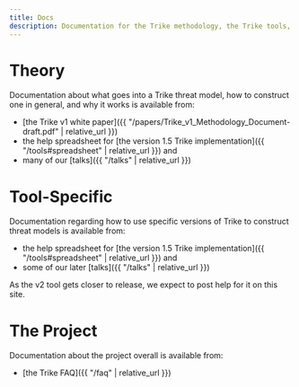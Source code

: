 ```yaml
---
title: Docs
description: Documentation for the Trike methodology, the Trike tools, and the Trike project.
---
```


# Theory
Documentation about what goes into a Trike threat model, how to construct one in general, and why it works is available from:
* [the Trike v1 white paper]({{ "/papers/Trike_v1_Methodology_Document-draft.pdf" | relative_url }})
* the help spreadsheet for [the version 1.5 Trike implementation]({{ "/tools#spreadsheet" | relative_url }}) and
* many of our [talks]({{ "/talks" | relative_url }})

# Tool-Specific
Documentation regarding how to use specific versions of Trike to construct threat models is available from:
* the help spreadsheet for [the version 1.5 Trike implementation]({{ "/tools#spreadsheet" | relative_url }}) and
* some of our later [talks]({{ "/talks" | relative_url }})

As the v2 tool gets closer to release, we expect to post help for it on this site.

# The Project

Documentation about the project overall is available from:
* [the Trike FAQ]({{ "/faq" | relative_url }})
